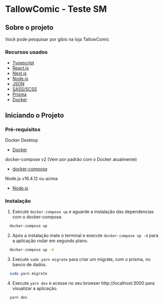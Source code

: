 # TallowComic - Teste SM

## Sobre o projeto

Você pode pesquisar por gibis na loja TallowComic

### Recursos usados

* [Typescript](https://www.typescriptlang.org/)
* [React.js](https://pt-br.reactjs.org/)
* [Next.js](https://nextjs.org/)
* [Node.js](https://nodejs.org/en/)
* [JSON](https://www.json.org/json-en.html)
* [SASS/SCSS](https://sass-lang.com/documentation/syntax)
* [Prisma](https://www.prisma.io/)
* [Docker](https://www.docker.com/)

## Iniciando o Projeto

### Pré-requisitos

Docker Desktop
* [Docker](https://www.docker.com/)

docker-compose v2 (Vem por padrão com o Docker atualmente)
* [docker-compose](https://docs.docker.com/compose/cli-command/)

Node.js v16.4.12 ou acima
* [Node.js](https://nodejs.org/)

### Instalação

1. Execute ```docker-compose up``` e aguarde a instalação das dependencias com o docker-compose.
  ```sh
    docker-compose up
  ```

2. Após a instalação mate o terminal e execute ```docker-compose up -d``` para a aplicação rodar em segundo plano.
  ```sh
    docker-compose up -d
  ```

3. Execute ```sudo yarn migrate``` para criar um migrate, com o prisma, no banco de dados.
  ```sh
    sudo yarn migrate
  ```

4. Execute ```yarn dev``` e acesse no seu browser http://localhost:3000 para visualizar a aplicação.
  ```sh
    yarn dev
  ```
